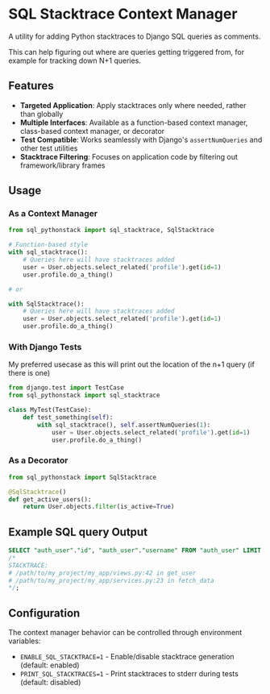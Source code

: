 # SQL Stacktrace Context Manager

A utility for adding Python stacktraces to Django SQL queries as comments.

This can help figuring out where are queries getting triggered from, for example for tracking down N+1 queries.

## Features

- **Targeted Application**: Apply stacktraces only where needed, rather than globally
- **Multiple Interfaces**: Available as a function-based context manager, class-based context manager, or decorator
- **Test Compatible**: Works seamlessly with Django's `assertNumQueries` and other test utilities
- **Stacktrace Filtering**: Focuses on application code by filtering out framework/library frames

## Usage

### As a Context Manager

```python
from sql_pythonstack import sql_stacktrace, SqlStacktrace

# Function-based style
with sql_stacktrace():
    # Queries here will have stacktraces added
    user = User.objects.select_related('profile').get(id=1)
    user.profile.do_a_thing()

# or

with SqlStacktrace():
    # Queries here will have stacktraces added
    user = User.objects.select_related('profile').get(id=1)
    user.profile.do_a_thing()
```

### With Django Tests

My preferred usecase as this will print out the location of the n+1 query (if there is one)

```python
from django.test import TestCase
from sql_pythonstack import sql_stacktrace

class MyTest(TestCase):
    def test_something(self):
        with sql_stacktrace(), self.assertNumQueries(1):
            user = User.objects.select_related('profile').get(id=1)
            user.profile.do_a_thing()
```

### As a Decorator

```python
from sql_pythonstack import SqlStacktrace

@SqlStacktrace()
def get_active_users():
    return User.objects.filter(is_active=True)
```

## Example SQL query Output

```SQL
SELECT "auth_user"."id", "auth_user"."username" FROM "auth_user" LIMIT 1;
/*
STACKTRACE:
# /path/to/my_project/my_app/views.py:42 in get_user
# /path/to/my_project/my_app/services.py:23 in fetch_data
*/;
```

## Configuration

The context manager behavior can be controlled through environment variables:

- `ENABLE_SQL_STACKTRACE=1` - Enable/disable stacktrace generation (default: enabled)
- `PRINT_SQL_STACKTRACES=1` - Print stacktraces to stderr during tests (default: disabled)
